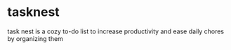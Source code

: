 # tasknest
task nest is a cozy to-do list to increase productivity and ease daily chores by organizing them
